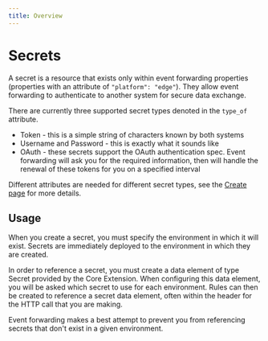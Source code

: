 ```yaml
---
title: Overview
---
```


# Secrets

A secret is a resource that exists only within event forwarding properties (properties with an attribute of `"platform": "edge"`).  They allow event forwarding to authenticate to another system for secure data exchange.

There are currently three supported secret types denoted in the `type_of` attribute.

* Token - this is a simple string of characters known by both systems
* Username and Password - this is exactly what it sounds like
* OAuth - these secrets support the OAuth authentication spec.  Event forwarding will ask you for the required information, then will handle the renewal of these tokens for you on a specified interval

Different attributes are needed for different secret types, see the [Create page](./create.md) for more details.

## Usage

When you create a secret, you must specify the environment in which it will exist.  Secrets are immediately deployed to the environment in which they are created.

In order to reference a secret, you must create a data element of type Secret provided by the Core Extension.  When configuring this data element, you will be asked which secret to use for each environment.  Rules can then be created to reference a secret data element, often within the header for the HTTP call that you are making.

Event forwarding makes a best attempt to prevent you from referencing secrets that don't exist in a given environment.
